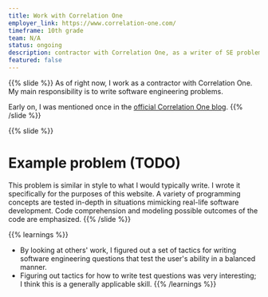 ```yaml
---
title: Work with Correlation One
employer_link: https://www.correlation-one.com/
timeframe: 10th grade
team: N/A
status: ongoing
description: contractor with Correlation One, as a writer of SE problems that test programming concepts in situations mimicking real-life software development. Code comprehension and modeling possible outcomes of the code are emphasized.
featured: false
---
```

{{% slide %}}
As of right now, I work as a contractor with Correlation One. My main responsibility is to write software engineering problems.

Early on, I was mentioned once in the [official Correlation One blog](https://medium.com/@CorrelationOne/high-schooler-is-finalist-in-ai-games-night-at-rensselaer-polytechnic-institute-a0d1c6c18d37).
{{% /slide %}}



{{% slide %}}
# Example problem (TODO)

This problem is similar in style to what I would typically write. I wrote it specifically for the purposes of this website. A variety of programming concepts are tested in-depth in situations mimicking real-life software development. Code comprehension and modeling possible outcomes of the code are emphasized.
{{% /slide %}}



{{% learnings %}}
* By looking at others' work, I figured out a set of tactics for writing software engineering questions that test the user's ability in a balanced manner.
* Figuring out tactics for how to write test questions was very interesting; I think this is a generally applicable skill.
{{% /learnings %}}
